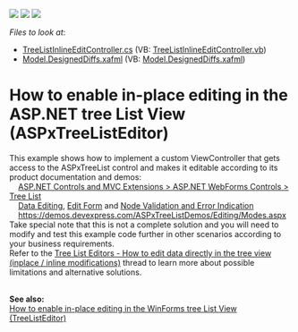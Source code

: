 <!-- default badges list -->
![](https://img.shields.io/endpoint?url=https://codecentral.devexpress.com/api/v1/VersionRange/128589966/12.2.4%2B)
[![](https://img.shields.io/badge/Open_in_DevExpress_Support_Center-FF7200?style=flat-square&logo=DevExpress&logoColor=white)](https://supportcenter.devexpress.com/ticket/details/E3570)
[![](https://img.shields.io/badge/📖_How_to_use_DevExpress_Examples-e9f6fc?style=flat-square)](https://docs.devexpress.com/GeneralInformation/403183)
<!-- default badges end -->
<!-- default file list -->
*Files to look at*:

* [TreeListInlineEditController.cs](./CS/WebExample.Module.Web/TreeListInlineEditController.cs) (VB: [TreeListInlineEditController.vb](./VB/WebExample.Module.Web/TreeListInlineEditController.vb))
* [Model.DesignedDiffs.xafml](./CS/WebExample.Module/Model.DesignedDiffs.xafml) (VB: [Model.DesignedDiffs.xafml](./VB/WebExample.Module/Model.DesignedDiffs.xafml))
<!-- default file list end -->
# How to enable in-place editing in the ASP.NET tree List View (ASPxTreeListEditor)


<p>This example shows how to implement a custom ViewController that gets access to the ASPxTreeList control and makes it editable according to its product documentation and demos:<br>    <a href="https://documentation.devexpress.com/AspNet/CustomDocument7873.aspx">ASP.NET Controls and MVC Extensions</a><a href="https://demos.devexpress.com/ASPxTreeListDemos/Editing/Modes.aspx"> > </a><a href="https://documentation.devexpress.com/AspNet/CustomDocument7879.aspx">ASP.NET WebForms Controls </a><a href="https://demos.devexpress.com/ASPxTreeListDemos/Editing/Modes.aspx">> </a><a href="https://documentation.devexpress.com/AspNet/CustomDocument7928.aspx">Tree List</a><a href="https://demos.devexpress.com/ASPxTreeListDemos/Editing/Modes.aspx"> <br></a>    <a href="https://documentation.devexpress.com/AspNet/CustomDocument4635.aspx">Data Editing</a>, <a href="https://documentation.devexpress.com/AspNet/CustomDocument4637.aspx">Edit Form</a> and <a href="https://documentation.devexpress.com/AspNet/CustomDocument4638.aspx">Node Validation and Error Indication</a> <a href="https://demos.devexpress.com/ASPxTreeListDemos/Editing/Modes.aspx"><br></a>    <a href="https://demos.devexpress.com/ASPxTreeListDemos/Editing/Modes.aspx">https://demos.devexpress.com/ASPxTreeListDemos/Editing/Modes.aspx</a>  <br>Take special note that this is not a complete solution and you will need to modify and test this example code further in other scenarios according to your business requirements. <br>Refer to the <a href="https://www.devexpress.com/Support/Center/p/S30514">Tree List Editors - How to edit data directly in the tree view (inplace / inline modifications)</a> thread to learn more about possible limitations and alternative solutions.</p>
<p><strong><br>See also:<br> </strong><a href="https://www.devexpress.com/Support/Center/p/E443">How to enable in-place editing in the WinForms tree List View (TreeListEditor)</a></p>

<br/>



